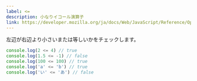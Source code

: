 ```yaml
---
label: <=
description: 小なりイコール演算子
link: https://developer.mozilla.org/ja/docs/Web/JavaScript/Reference/Operators/Less_than_or_equal
---
```


左辺が右辺より小さいまたは等しいかをチェックします。

```typescript
console.log(2 <= 4) // true
console.log(1.5 <= -1) // false
console.log(100 <= 100) // true
console.log('a' <= 'b') // true
console.log('い' <= 'あ') // false
```
